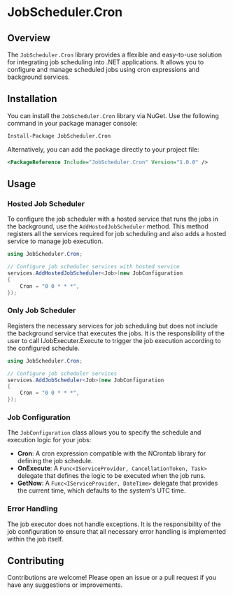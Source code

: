 ﻿# JobScheduler.Cron

## Overview

The `JobScheduler.Cron` library provides a flexible and easy-to-use solution for integrating job 
scheduling into .NET applications. It allows you to configure and manage scheduled jobs using cron 
expressions and background services.

## Installation

You can install the `JobScheduler.Cron` library via NuGet. Use the following command in your package manager console:

```bash
Install-Package JobScheduler.Cron
```

Alternatively, you can add the package directly to your project file:

```xml
<PackageReference Include="JobScheduler.Cron" Version="1.0.0" />
```

## Usage

### Hosted Job Scheduler

To configure the job scheduler with a hosted service that runs the jobs in the background, use the 
`AddHostedJobScheduler` method. This method registers all the services required for job scheduling 
and also adds a hosted service to manage job execution.

```csharp
using JobScheduler.Cron;

// Configure job scheduler services with hosted service
services.AddHostedJobScheduler<Job>(new JobConfiguration
{
    Cron = "0 0 * * *",
});
```

### Only Job Scheduler

Registers the necessary services for job scheduling but does not include the background service 
that executes the jobs. It is the responsibility of the user to call IJobExecuter.Execute to trigger the 
job execution according to the configured schedule.

```csharp
using JobScheduler.Cron;

// Configure job scheduler services
services.AddJobScheduler<Job>(new JobConfiguration
{
    Cron = "0 0 * * *",
});
```

### Job Configuration

The `JobConfiguration` class allows you to specify the schedule and execution logic for your jobs:

- **Cron**: A cron expression compatible with the NCrontab library for defining the job schedule.
- **OnExecute**: A `Func<IServiceProvider, CancellationToken, Task>` delegate that defines the logic to 
be executed when the job runs.
- **GetNow**: A `Func<IServiceProvider, DateTime>` delegate that provides the current time, which 
defaults to the system's UTC time.

### Error Handling

The job executor does not handle exceptions. It is the responsibility of the job configuration to ensure 
that all necessary error handling is implemented within the job itself.

## Contributing

Contributions are welcome! Please open an issue or a pull request if you have any suggestions or improvements.